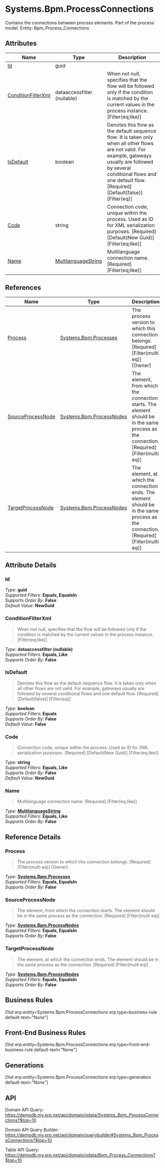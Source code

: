 # Systems.Bpm.ProcessConnections

Contains the connections between process elements. Part of the process model. Entity: Bpm_Process_Connections

## Attributes

| Name | Type | Description |
| ---- | ---- | --- |
| [Id](Systems.Bpm.ProcessConnections.md#Id) | guid |  
| [ConditionFilterXml](Systems.Bpm.ProcessConnections.md#ConditionFilterXml) | dataaccessfilter (nullable) | When not null, specifies that the flow will be followed only if the condition is matched by the current values in the process instance. [Filter(eq;like)] 
| [IsDefault](Systems.Bpm.ProcessConnections.md#IsDefault) | boolean | Denotes this flow as the default sequence flow. It is taken only when all other flows are not valid. For example, gateways usually are followed by several conditional flows and one default flow. [Required] [Default(false)] [Filter(eq)] 
| [Code](Systems.Bpm.ProcessConnections.md#Code) | string | Connection code, unique within the process. Used as ID for XML serialization purposes. [Required] [Default(New Guid)] [Filter(eq;like)] 
| [Name](Systems.Bpm.ProcessConnections.md#Name) | [MultilanguageString](../data-types/MultilanguageString.md) | Multilanguage connection name. [Required] [Filter(eq;like)] 

## References

| Name | Type | Description |
| ---- | ---- | --- |
| [Process](Systems.Bpm.ProcessConnections.md#Process) | [Systems.Bpm.Processes](Systems.Bpm.Processes.md) | The process version to which this connection belongs. [Required] [Filter(multi eq)] [Owner] |
| [SourceProcessNode](Systems.Bpm.ProcessConnections.md#SourceProcessNode) | [Systems.Bpm.ProcessNodes](Systems.Bpm.ProcessNodes.md) | The element, from which the connection starts. The element should be in the same process as the connection. [Required] [Filter(multi eq)] |
| [TargetProcessNode](Systems.Bpm.ProcessConnections.md#TargetProcessNode) | [Systems.Bpm.ProcessNodes](Systems.Bpm.ProcessNodes.md) | The element, at which the connection ends. The element should be in the same process as the connection. [Required] [Filter(multi eq)] |


## Attribute Details

### Id

_Type_: **guid**  
_Supported Filters_: **Equals, EqualsIn**  
_Supports Order By_: **False**  
_Default Value_: **NewGuid**  

### ConditionFilterXml

> When not null, specifies that the flow will be followed only if the condition is matched by the current values in the process instance. [Filter(eq;like)]

_Type_: **dataaccessfilter (nullable)**  
_Supported Filters_: **Equals, Like**  
_Supports Order By_: **False**  

### IsDefault

> Denotes this flow as the default sequence flow. It is taken only when all other flows are not valid. For example, gateways usually are followed by several conditional flows and one default flow. [Required] [Default(false)] [Filter(eq)]

_Type_: **boolean**  
_Supported Filters_: **Equals**  
_Supports Order By_: **False**  
_Default Value_: **False**  

### Code

> Connection code, unique within the process. Used as ID for XML serialization purposes. [Required] [Default(New Guid)] [Filter(eq;like)]

_Type_: **string**  
_Supported Filters_: **Equals, Like**  
_Supports Order By_: **False**  
_Default Value_: **NewGuid**  

### Name

> Multilanguage connection name. [Required] [Filter(eq;like)]

_Type_: **[MultilanguageString](../data-types/MultilanguageString.md)**  
_Supported Filters_: **Equals, Like**  
_Supports Order By_: **False**  


## Reference Details

### Process

> The process version to which this connection belongs. [Required] [Filter(multi eq)] [Owner]

_Type_: **[Systems.Bpm.Processes](Systems.Bpm.Processes.md)**  
_Supported Filters_: **Equals, EqualsIn**  
_Supports Order By_: **False**  

### SourceProcessNode

> The element, from which the connection starts. The element should be in the same process as the connection. [Required] [Filter(multi eq)]

_Type_: **[Systems.Bpm.ProcessNodes](Systems.Bpm.ProcessNodes.md)**  
_Supported Filters_: **Equals, EqualsIn**  
_Supports Order By_: **False**  

### TargetProcessNode

> The element, at which the connection ends. The element should be in the same process as the connection. [Required] [Filter(multi eq)]

_Type_: **[Systems.Bpm.ProcessNodes](Systems.Bpm.ProcessNodes.md)**  
_Supported Filters_: **Equals, EqualsIn**  
_Supports Order By_: **False**  



## Business Rules

[!list erp.entity=Systems.Bpm.ProcessConnections erp.type=business-rule default-text="None"]

## Front-End Business Rules

[!list erp.entity=Systems.Bpm.ProcessConnections erp.type=front-end-business-rule default-text="None"]

## Generations

[!list erp.entity=Systems.Bpm.ProcessConnections erp.type=generation default-text="None"]

## API

Domain API Query:
<https://demodb.my.erp.net/api/domain/odata/Systems_Bpm_ProcessConnections?$top=10>

Domain API Query Builder:
<https://demodb.my.erp.net/api/domain/querybuilder#Systems_Bpm_ProcessConnections?$top=10>

Table API Query:
<https://demodb.my.erp.net/api/domain/odata/Bpm_Process_Connections?$top=10>

